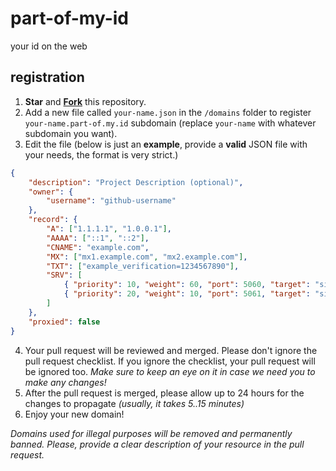 # part-of-my-id
your id on the web

## registration
1. **Star** and **[Fork](https://github.com/partofmyid/register/fork)** this repository.
2. Add a new file called `your-name.json` in the `/domains` folder to register `your-name.part-of.my.id` subdomain (replace `your-name` with whatever subdomain you want).
3. Edit the file (below is just an **example**, provide a **valid** JSON file with your needs, the format is very strict.)

```json
{
    "description": "Project Description (optional)",
    "owner": {
        "username": "github-username"
    },
    "record": {
        "A": ["1.1.1.1", "1.0.0.1"],
        "AAAA": ["::1", "::2"],
        "CNAME": "example.com",
        "MX": ["mx1.example.com", "mx2.example.com"],
        "TXT": ["example_verification=1234567890"],
        "SRV": [
            { "priority": 10, "weight": 60, "port": 5060, "target": "sipserver.example.com" },
            { "priority": 20, "weight": 10, "port": 5061, "target": "sipbackup.example.com" }
        ]
    },
    "proxied": false
}

```

4. Your pull request will be reviewed and merged. Please don't ignore the pull request checklist. If you ignore the checklist, your pull request will be ignored too. _Make sure to keep an eye on it in case we need you to make any changes!_
5. After the pull request is merged, please allow up to 24 hours for the changes to propagate _(usually, it takes 5..15 minutes)_
6. Enjoy your new domain!

*Domains used for illegal purposes will be removed and permanently banned. Please, provide a clear description of your resource in the pull request.*
